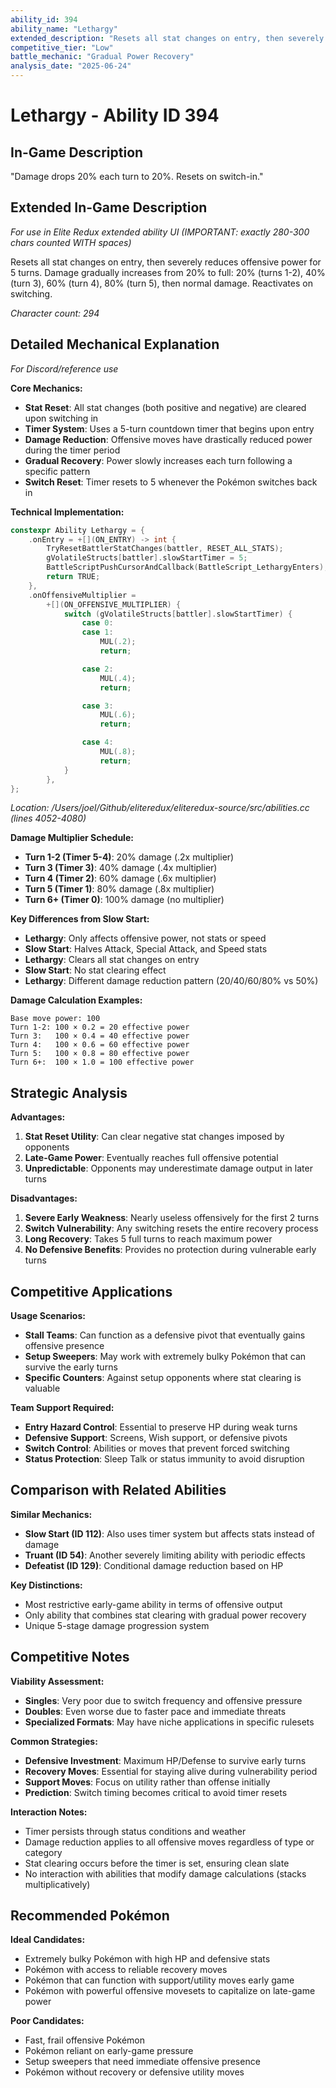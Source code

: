 ```yaml
---
ability_id: 394
ability_name: "Lethargy"
extended_description: "Resets all stat changes on entry, then severely reduces offensive power for 5 turns. Damage gradually increases from 20% to full: 20% (turns 1-2), 40% (turn 3), 60% (turn 4), 80% (turn 5), then normal damage. Reactivates on switching, requiring team support and patience to utilize."
competitive_tier: "Low"
battle_mechanic: "Gradual Power Recovery"
analysis_date: "2025-06-24"
---
```


# Lethargy - Ability ID 394

## In-Game Description
"Damage drops 20% each turn to 20%. Resets on switch-in."

## Extended In-Game Description
*For use in Elite Redux extended ability UI (IMPORTANT: exactly 280-300 chars counted WITH spaces)*

Resets all stat changes on entry, then severely reduces offensive power for 5 turns. Damage gradually increases from 20% to full: 20% (turns 1-2), 40% (turn 3), 60% (turn 4), 80% (turn 5), then normal damage. Reactivates on switching.

*Character count: 294*

## Detailed Mechanical Explanation
*For Discord/reference use*

**Core Mechanics:**
- **Stat Reset**: All stat changes (both positive and negative) are cleared upon switching in
- **Timer System**: Uses a 5-turn countdown timer that begins upon entry
- **Damage Reduction**: Offensive moves have drastically reduced power during the timer period
- **Gradual Recovery**: Power slowly increases each turn following a specific pattern
- **Switch Reset**: Timer resets to 5 whenever the Pokémon switches back in

**Technical Implementation:**
```cpp
constexpr Ability Lethargy = {
    .onEntry = +[](ON_ENTRY) -> int {
        TryResetBattlerStatChanges(battler, RESET_ALL_STATS);
        gVolatileStructs[battler].slowStartTimer = 5;
        BattleScriptPushCursorAndCallback(BattleScript_LethargyEnters);
        return TRUE;
    },
    .onOffensiveMultiplier =
        +[](ON_OFFENSIVE_MULTIPLIER) {
            switch (gVolatileStructs[battler].slowStartTimer) {
                case 0:
                case 1:
                    MUL(.2);
                    return;

                case 2:
                    MUL(.4);
                    return;

                case 3:
                    MUL(.6);
                    return;

                case 4:
                    MUL(.8);
                    return;
            }
        },
};
```
*Location: /Users/joel/Github/eliteredux/eliteredux-source/src/abilities.cc (lines 4052-4080)*

**Damage Multiplier Schedule:**
- **Turn 1-2 (Timer 5-4)**: 20% damage (.2x multiplier)
- **Turn 3 (Timer 3)**: 40% damage (.4x multiplier)  
- **Turn 4 (Timer 2)**: 60% damage (.6x multiplier)
- **Turn 5 (Timer 1)**: 80% damage (.8x multiplier)
- **Turn 6+ (Timer 0)**: 100% damage (no multiplier)

**Key Differences from Slow Start:**
- **Lethargy**: Only affects offensive power, not stats or speed
- **Slow Start**: Halves Attack, Special Attack, and Speed stats
- **Lethargy**: Clears all stat changes on entry
- **Slow Start**: No stat clearing effect
- **Lethargy**: Different damage reduction pattern (20/40/60/80% vs 50%)

**Damage Calculation Examples:**
```
Base move power: 100
Turn 1-2: 100 × 0.2 = 20 effective power
Turn 3:   100 × 0.4 = 40 effective power  
Turn 4:   100 × 0.6 = 60 effective power
Turn 5:   100 × 0.8 = 80 effective power
Turn 6+:  100 × 1.0 = 100 effective power
```

## Strategic Analysis

**Advantages:**
1. **Stat Reset Utility**: Can clear negative stat changes imposed by opponents
2. **Late-Game Power**: Eventually reaches full offensive potential
3. **Unpredictable**: Opponents may underestimate damage output in later turns

**Disadvantages:**
1. **Severe Early Weakness**: Nearly useless offensively for the first 2 turns
2. **Switch Vulnerability**: Any switching resets the entire recovery process
3. **Long Recovery**: Takes 5 full turns to reach maximum power
4. **No Defensive Benefits**: Provides no protection during vulnerable early turns

## Competitive Applications

**Usage Scenarios:**
- **Stall Teams**: Can function as a defensive pivot that eventually gains offensive presence
- **Setup Sweepers**: May work with extremely bulky Pokémon that can survive the early turns
- **Specific Counters**: Against setup opponents where stat clearing is valuable

**Team Support Required:**
- **Entry Hazard Control**: Essential to preserve HP during weak turns
- **Defensive Support**: Screens, Wish support, or defensive pivots
- **Switch Control**: Abilities or moves that prevent forced switching
- **Status Protection**: Sleep Talk or status immunity to avoid disruption

## Comparison with Related Abilities

**Similar Mechanics:**
- **Slow Start (ID 112)**: Also uses timer system but affects stats instead of damage
- **Truant (ID 54)**: Another severely limiting ability with periodic effects
- **Defeatist (ID 129)**: Conditional damage reduction based on HP

**Key Distinctions:**
- Most restrictive early-game ability in terms of offensive output
- Only ability that combines stat clearing with gradual power recovery
- Unique 5-stage damage progression system

## Competitive Notes

**Viability Assessment:**
- **Singles**: Very poor due to switch frequency and offensive pressure
- **Doubles**: Even worse due to faster pace and immediate threats
- **Specialized Formats**: May have niche applications in specific rulesets

**Common Strategies:**
- **Defensive Investment**: Maximum HP/Defense to survive early turns
- **Recovery Moves**: Essential for staying alive during vulnerability period  
- **Support Moves**: Focus on utility rather than offense initially
- **Prediction**: Switch timing becomes critical to avoid timer resets

**Interaction Notes:**
- Timer persists through status conditions and weather
- Damage reduction applies to all offensive moves regardless of type or category
- Stat clearing occurs before the timer is set, ensuring clean slate
- No interaction with abilities that modify damage calculations (stacks multiplicatively)

## Recommended Pokémon

**Ideal Candidates:**
- Extremely bulky Pokémon with high HP and defensive stats
- Pokémon with access to reliable recovery moves
- Pokémon that can function with support/utility moves early game
- Pokémon with powerful offensive movesets to capitalize on late-game power

**Poor Candidates:**
- Fast, frail offensive Pokémon
- Pokémon reliant on early-game pressure
- Setup sweepers that need immediate offensive presence
- Pokémon without recovery or defensive utility moves